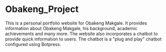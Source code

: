 # Obakeng_Project

This is a personal portfolio website for Obakeng Makgale.
It provides information about Obakeng Makgale, his background, academic achievements and many more.
The website also incorporates a chatbot to provide quick information to users. 
The chatbot is a "plug and play" chatbot configured using Botpress.
